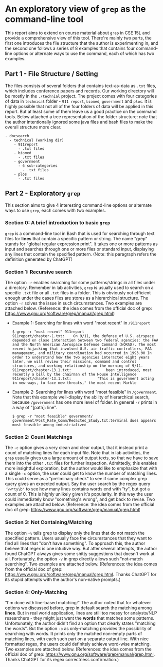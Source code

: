 # An exploratory view of `grep` as the command-line tool

This report aims to extend on course material about `grep` in CSE 15L and provide a comprehensive view of this tool. There're mainly two parts, the first one introduces the file structure that the author is experimenting in, and the second one follows a series of 8 examples that contains four command-line options or alternate ways to use the command, each of which has two examples.

## Part 1 - File Structure / Setting
The files consists of several folders that contains text-as-data as `.txt` files, which includes conference papers and records. Our working directory will be mostly in the `./technial` project. The project comes with four categories of data in `technical` folder - `911 report`, `biomed`, `government` and `plos`. It is highly possible that not all of the four folders of data will be applied in this report. But at least some of them leave us a good practice on the command tools. Below attached a tree representation of the folder structure: note that the author intentionally ignored some java files and bash files to make the overall structure more clear.

```
- docsearch
  - technical (working dir)
    - 911report
      - .txt files
    - biomed
      - .txt files
    - government
      - 6 sub-categories
        - .txt files
    - plos
      - .txt files
```

## Part 2 - Exploratory `grep`
This section aims to give 4 interesting command-line options or alternate ways to use `grep`, each comes with two examples.

### Section 0: A brief introduction to basic `grep`
`grep` is a command-line tool in Bash that is used for searching through text files for **lines** that contain a specific pattern or string. The name "grep" stands for "global regular expression print". It takes one or more patterns as input and searches through one or more files or standard input, displaying any lines that contain the specified pattern. (Note: this paragraph refers the definition generated by ChatGPT)

### Section 1: Recursive search
The option `-r` enables searching for some patterns/strings in all files under a directory. Remember in lab activities, `grep` is usually used to search on a specific `.txt` file or all `.txt` files in a folder. This is obviously not efficient enough under the cases files are stores as a hierarchical structure. The option `-r` solves the issue in such circumstances. Two examples are attached below. (Reference: the idea comes from the official doc of grep: https://www.gnu.org/software/grep/manual/grep.html)

- Example 1: Searching for lines with word "most recent" in `/911report`
  ```
  $ grep -r "most recent" 911report
  911report/chapter-1.txt:    On 9/11, the defense of U.S. airspace depended on close interaction between two federal agencies: the FAA and the North American Aerospace Defense Command (NORAD). The most recent hijacking that involved U.S. air traffic controllers, FAA management, and military coordination had occurred in 1993.90 In order to understand how the two agencies interacted eight years later, we will review their missions, command and control structures, and working relationship on the morning of 9/11.
  911report/chapter-13.1.txt:                been introduced, most recently a bill by the chairman of the House Intelligence
  911report/chapter-13.1.txt:            "This is government acting in new ways, to face new threats," the most recent Markle
  ```
  
- Example 2: Searching for lines with word "most feasible" in `/government`. Note that this example well-display the ability of hierarchical search, because `/government` has one more level of folder. In general `-r` prints in a way of "[path]: line".
  ```
  $ grep -r "most feasible" government/
  government/Post_Rate_Comm/Redacted_Study.txt:terminal dues appears most feasible among industrialized
  ```

### Section 2: Count Matchings
The `-c` option gives a very clean and clear output, that it instead print a count of matching lines for each input file. Note that in lab activities, the `grep` usually gives us a large amount of output texts, so that we have to save them into the other `.txt` files for further inspection. Admittedly, this enables more insightful exploration, but the author would like to emphasize that with a single `-c` option, the user could get to know the number of matching lines. This could serve as a "preliminary check" to see if some complex grep query gives an expected output. Say the user search by the regex query `'\w*ty\b'` to see how many lines contains words end with "ty", but got a count of 0. This is highly unlikely given it's popularity. In this way the user could immediately know "something's wrong", and get back to revise. Two examples are attached below. (Reference: the idea comes from the official doc of grep: https://www.gnu.org/software/grep/manual/grep.html)


### Section 3: Not Containing/Matching
The option `-v` tells grep to display only the lines that do not match the specified pattern. Users usually face the circumstances that they want to find all lines that "don't have something". To approach this, the author believe that regex is one intuitive way. But after several attempts, the author found ChatGPT always gives some shitty suggestions that doesn't work at all. Fortunately, the option `-v` in grep directly allows such "not-match searching". Two examples are attached below. (References: the idea comes from the official doc of grep: https://www.gnu.org/software/grep/manual/grep.html. Thanks ChatGPT for its stupid attempts with the author's non-native prompts.)


### Section 4: Only-Matching
"I'm done with line-based matching!" The author noted that for whatever options we discussed before, grep in default search the matching among **lines**. But in real world application, lines are still too messy for analysts/NLP researchers - they might just want the **words** that matches some patterns. Unfortunately, the author didn't find an option that clearly states "matching the words". But the option `-o` as only-matching provides the possibility of searching with words. It prints only the matched non-empty parts of matching lines, with each such part on a separate output line. With nice formatted regex, the users could definitely achieve word-wise matching. Two examples are attached below. (References: the idea comes from the official doc of grep: https://www.gnu.org/software/grep/manual/grep.html. Thanks ChatGPT for its regex correctness confirmation.)
